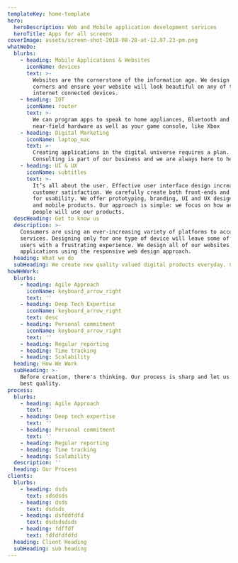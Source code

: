 ```yaml
---
templateKey: home-template
hero:
  heroDescription: Web and Mobile application development services
  heroTitle: Apps for all screens
coverImage: assets/screen-shot-2018-08-28-at-12.07.23-pm.png
whatWeDo:
  blurbs:
    - heading: Mobile Applications & Websites
      iconName: devices
      text: >-
        Websites are the cornerstone of the information age. We design for four
        corners and ensure your website will look beautiful on any of today’s
        internet connected devices.
    - heading: IOT
      iconName: router
      text: >-
        We can program apps to speak to home appliances, Bluetooth and
        near-field hardware as well as your game console, like Xbox
    - heading: Digital Marketing
      iconName: laptop_mac
      text: >-
        Creating applications in the digital universe requires a plan.
        Consulting is part of our business and we are always here to help.
    - heading: UI & UX
      iconName: subtitles
      text: >-
        It’s all about the user. Effective user interface design increases
        customer satisfaction. We carefully create both front-ends and back-ends
        for usability. We offer prototyping, branding, UI and UX design for web
        and mobile products. Our approach is simple: we focus on how actual
        people will use our products. 
  descHeading: Get to know us
  description: >-
    Consumers are using an ever-increasing variety of platforms to access
    services. Designing only for one type of device will leave some of your
    users with a frustrating experience. We design all of our websites and
    applications using the responsive web design approach. 
  heading: What we do
  subHeading: We create new quality valued digital products everyday. Check it out !
howWeWork:
  blurbs:
    - heading: Agile Approach
      iconName: keyboard_arrow_right
      text: ''
    - heading: Deep Tech Expertise
      iconName: keyboard_arrow_right
      text: desc
    - heading: Personal commitment
      iconName: keyboard_arrow_right
      text: ''
    - heading: Regular reporting
    - heading: Time tracking
    - heading: Scalability
  heading: How We Work
  subHeading: >-
    Before creation, there's thinking. Our process is sharp and let us craft the
    best quality.
process:
  blurbs:
    - heading: Agile Approach
      text: ''
    - heading: Deep tech expertise
      text: ''
    - heading: Personal commitment
      text: ''
    - heading: Regular reporting
    - heading: Time tracking
    - heading: Scalability
  description: ''
  heading: Our Process
clients:
  blurbs:
    - heading: dsds
      text: sdsdsds
    - heading: dsds
      text: dsdsds
    - heading: dsfddfdfd
      text: dsdsdsdsds
    - heading: fdffdf
      text: fdfdfdfdfd
  heading: Client Heading
  subHeading: sub heading
---
```


